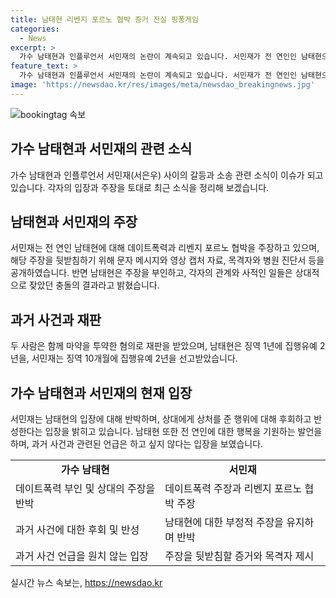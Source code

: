 ```yaml
---
title: 남태현 리벤지 포르노 협박 증거 진실 핑퐁게임
categories:
  - News
excerpt: >
  가수 남태현과 인플루언서 서민재의 논란이 계속되고 있습니다. 서민재가 전 연인인 남태현으로부터 데이트폭력과 리벤지 포르노 협박을 주장하고, 남태현은 이를 부인하며 상대의 잘못만을 강조하고 있습니다. 또한 두 사람은 마약 투약 혐의로 재판을 받았고, 남태현은 징역 1년에 집행유예 2년, 서민재는 징역 10개월에 집행유예 2년을 선고받았습니다. 이에 대한 논란은 여전히 계속될 전망입니다.
feature_text: >
  가수 남태현과 인플루언서 서민재의 논란이 계속되고 있습니다. 서민재가 전 연인인 남태현으로부터 데이트폭력과 리벤지 포르노 협박을 주장하고, 남태현은 이를 부인하며 상대의 잘못만을 강조하고 있습니다. 또한 두 사람은 마약 투약 혐의로 재판을 받았고, 남태현은 징역 1년에 집행유예 2년, 서민재는 징역 10개월에 집행유예 2년을 선고받았습니다. 이에 대한 논란은 여전히 계속될 전망입니다.
image: 'https://newsdao.kr/res/images/meta/newsdao_breakingnews.jpg'
---
```


<p><img src="https://newsdao.kr/res/images/meta/newsdao_breakingnews.jpg" alt="bookingtag 속보" /></p>

<h2 data-ke-size="size26">가수 남태현과 서민재의 관련 소식</h2>

<p data-ke-size="size16">가수 남태현과 인플루언서 서민재(서은우) 사이의 갈등과 소송 관련 소식이 이슈가 되고 있습니다. 각자의 입장과 주장을 토대로 최근 소식을 정리해 보겠습니다.</p>

<h2 data-ke-size="size26">남태현과 서민재의 주장</h2>

<p data-ke-size="size16">서민재는 전 연인 남태현에 대해 데이트폭력과 리벤지 포르노 협박을 주장하고 있으며, 해당 주장을 뒷받침하기 위해 문자 메시지와 영상 캡처 자료, 목격자와 병원 진단서 등을 공개하였습니다. 반면 남태현은 주장을 부인하고, 각자의 관계와 사적인 일들은 상대적으로 잦았던 충돌의 결과라고 밝혔습니다.</p>

<h2 data-ke-size="size26">과거 사건과 재판</h2>

<p data-ke-size="size16">두 사람은 함께 마약을 투약한 혐의로 재판을 받았으며, 남태현은 징역 1년에 집행유예 2년을, 서민재는 징역 10개월에 집행유예 2년을 선고받았습니다.</p>

<h2 data-ke-size="size26">가수 남태현과 서민재의 현재 입장</h2>

<p data-ke-size="size16">서민재는 남태현의 입장에 대해 반박하며, 상대에게 상처를 준 행위에 대해 후회하고 반성한다는 입장을 밝히고 있습니다. 남태현 또한 전 연인에 대한 행복을 기원하는 발언을 하며, 과거 사건과 관련된 언급은 하고 싶지 않다는 입장을 보였습니다.</p>

<table>
    <tr>
        <td style="text-align: center; height: 17px;"><b>가수 남태현</b></td>
        <td style="text-align: center; height: 17px;"><b>서민재</b></td>
    </tr>
    <tr>
        <td>데이트폭력 부인 및 상대의 주장을 반박</td>
        <td>데이트폭력 주장과 리벤지 포르노 협박 주장</td>
    </tr>
    <tr>
        <td>과거 사건에 대한 후회 및 반성</td>
        <td>남태현에 대한 부정적 주장을 유지하며 반박</td>
    </tr>
    <tr>
        <td>과거 사건 언급을 원치 않는 입장</td>
        <td>주장을 뒷받침할 증거와 목격자 제시</td>
    </tr>
</table>
실시간 뉴스 속보는, <a href="https://newsdao.kr" rel="dofollow">https://newsdao.kr</a>


